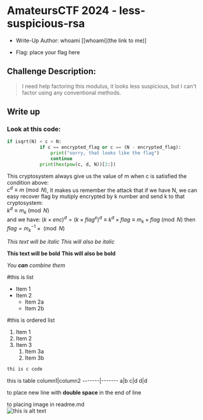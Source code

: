 # AmateursCTF 2024 - less-suspicious-rsa
- Write-Up Author: whoami \[[whoami](the link to me)\]

- Flag: place your flag here

## Challenge Description:
>I need help factoring this modulus, it looks less suspicious, but I can't factor using any conventional methods.
## Write up  

### Look at this code:
```python
if isqrt(N) < c < N:
            if c == encrypted_flag or c == (N - encrypted_flag):
                print("sorry, that looks like the flag")
                continue
            print(hex(pow(c, d, N))[2:])
```
This cryptosystem always give us the value of m when c is satisfied the condition above: \
$c^d \equiv m \pmod{N}$, 
It makes us remember the attack that if we have N, we can easy recover flag by mutiply encrypted by k number and send k to that cryptosystem:\
$k^d \equiv m_k \pmod{N}$\
and we have: $(k\times enc)^d = (k\times flag^e)^d \equiv  k^d\times flag \equiv m_k\times flag \pmod{N}$ 
then $flag = m_k^{-1} \times \pmod{N}$


*This text will be italic*
_This will also be italic_

**This text will be bold**
__This will also be bold__

_You **can** combine them_

#this is list
* Item 1
* Item 2
  * Item 2a
  * Item 2b

#this is ordered list
1. Item 1
2. Item 2
3. Item 3
   1. Item 3a
   2. Item 3b

```c
thi is c code
```

this is table
column1|column2
-------|-------
a|b
c|d
d|d

to place new line with **double space** in the end of line

to placing image in readme.md  
![this is alt text](https://avatars.githubusercontent.com/u/68818539?v=4)
